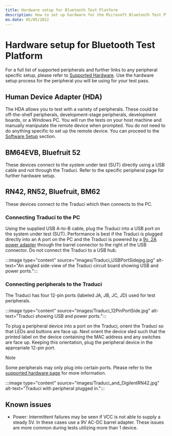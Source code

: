 ```yaml
---
title: Hardware setup for Bluetooth Test Platform
description: How to set up hardware for the Microsoft Bluetooth Test Platform
ms.date: 05/05/2022
---
```


# Hardware setup for Bluetooth Test Platform

For a full list of supported peripherals and further links to any peripheral specific setup, please refer to [Supported Hardware](testing-BTP-hw.md). Use the hardware setup process for the peripheral you will be using for your test pass.

## Human Device Adapter (HDA)

The HDA allows you to test with a variety of peripherals. These could be off-the-shelf peripherals, development-stage peripherals, development boards, or a Windows PC. You will run the tests on your host machine and manually manipulate the remote device when prompted. You do not need to do anything specific to set up the remote device. You can proceed to the [Software Setup](testing-BTP-setup-software.md) section.

## BM64EVB, Bluefruit 52

These devices connect to the system under test (SUT) directly using a USB cable and not through the Traduci. Refer to the specific peripheral page for further hardware setup.

## RN42, RN52, Bluefruit, BM62

These devices connect to the Traduci which then connects to the PC.

### Connecting Traduci to the PC

Using the supplied USB A-to-B cable, plug the Traduci into a USB port on the system under test (SUT). Performance is best if the Traduci is plugged directly into an A port on the PC and the Traduci is powered by a [9v, 2A power adapter](https://www.digikey.com/product-detail/en/qualtek/QFWB-18-9-US01/Q1181-ND/8260129) through the barrel connector to the right of the USB connector. Do not connect the Traduci to a USB hub.

:::image type="content" source="images/Traduci_USBPortSidejpg.jpg" alt-text="An angled side-view of the Traduci circuit board showing USB and power ports.":::

### Connecting peripherals to the Traduci

The Traduci has four 12-pin ports (labeled JA, JB, JC, JD) used for test peripherals.

:::image type="content" source="images/Traduci_12PinPortSide.jpg" alt-text="Traduci showing USB and power ports.":::

To plug a peripheral device into a port on the Traduci, orient the Traduci so that LEDs and buttons are face up. Next orient the device sled such that the printed label on the device containing the MAC address and any switches are face up. Keeping this orientation, plug the peripheral device in the appropriate 12-pin port.

> [!NOTE]
> Some peripherals may only plug into certain ports.  Please refer to the [supported hardware page](testing-BTP-hw.md) for more information.

:::image type="content" source="images/Traduci_and_DigilentRN42.jpg" alt-text="Traduci with peripheral plugged in.":::

## Known issues

- Power: Intermittent failures may be seen if VCC is not able to supply a steady 5V. In these cases use a 9V AC-DC barrel adapter. These issues are more common during tests utilizing more than 1 device.
